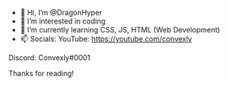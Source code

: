 - 👋 Hi, I’m @DragonHyper
- 👀 I’m interested in coding
- 🌱 I’m currently learning CSS, JS, HTML (Web Development)
- 📫 Socials:
YouTube: https://youtube.com/convexly

Discord: Convexly#0001

Thanks for reading!
